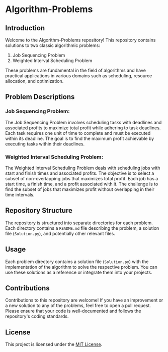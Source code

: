 # Algorithm-Problems

## Introduction

Welcome to the Algorithm-Problems repository! This repository contains solutions to two classic algorithmic problems:

1. Job Sequencing Problem
2. Weighted Interval Scheduling Problem

These problems are fundamental in the field of algorithms and have practical applications in various domains such as scheduling, resource allocation, and optimization.

## Problem Descriptions

### Job Sequencing Problem:

The Job Sequencing Problem involves scheduling tasks with deadlines and associated profits to maximize total profit while adhering to task deadlines. Each task requires one unit of time to complete and must be executed within its deadline. The goal is to find the maximum profit achievable by executing tasks within their deadlines.

### Weighted Interval Scheduling Problem:

The Weighted Interval Scheduling Problem deals with scheduling jobs with start and finish times and associated profits. The objective is to select a subset of non-overlapping jobs that maximizes total profit. Each job has a start time, a finish time, and a profit associated with it. The challenge is to find the subset of jobs that maximizes profit without overlapping in their time intervals.

## Repository Structure


The repository is structured into separate directories for each problem. Each directory contains a `README.md` file describing the problem, a solution file (`Solution.py`), and potentially other relevant files.

## Usage

Each problem directory contains a solution file (`Solution.py`) with the implementation of the algorithm to solve the respective problem. You can use these solutions as a reference or integrate them into your projects.

## Contributions

Contributions to this repository are welcome! If you have an improvement or a new solution to any of the problems, feel free to open a pull request. Please ensure that your code is well-documented and follows the repository's coding standards.

## License

This project is licensed under the [MIT License](LICENSE).
